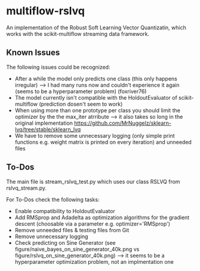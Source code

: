 # multiflow-rslvq
An implementation of the Robust Soft Learning Vector Quantizatin, which works with the scikit-multiflow streaming data framework.

## Known Issues
The following issues could be recognized:

   - After a while the model only predicts one class (this only happens irregular) --> I had many runs now and couldn't experience it again (seems to be a hyperparameter problem) (foxriver76)
   - The model currently isn't compatible with the HoldoutEvaluator of scikit-multiflow (prediction dosen't seem to work)
   - When using more than one prototype per class you should limit the optimizer by the the max_iter atrribute --> it also takes so long in the original implementation https://github.com/MrNuggelz/sklearn-lvq/tree/stable/sklearn_lvq
   - We have to remove some unnecessary logging (only simple print functions e.g. weight matrix is printed on every iteration) and unneeded files

## To-Dos
The main file is stream_rslvq_test.py which uses our class RSLVQ from rslvq_stream.py.

For To-Dos check the following tasks:
   
   - Enable compatibility to HoldoutEvaluator
   - Add RMSprop and Adadelta as optimization algorithms for the gradient descent (choosable via a parameter e.g. optimizer='RMSprop') 
   - Remove unneeded files & testing files from Git
   - Remove unnecessary logging
   - Check predicting on Sine Generator (see figure/naive_bayes_on_sine_generator_40k.png vs figure/rslvq_on_sine_generator_40k.png)
      --> it seems to be a hyperparameter optimization problem, not an implmentation one

